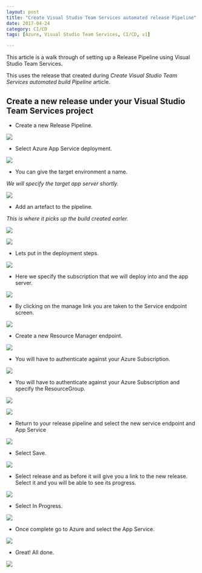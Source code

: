 ```yaml
---
layout: post
title: "Create Visual Studio Team Services automated release Pipeline"
date: 2017-04-24
category: CI/CD
tags: [Azure, Visual Studio Team Services, CI/CD, v1]

---
```

This article is a walk through of setting up a Release Pipeline using Visual Studio Team Services.


This uses the release that created during *Create Visual Studio Team Services automated build Pipeline* article.

## Create a new release under your Visual Studio Team Services project

- Create a new Release Pipeline.

![](/images/Setup-VSTS-Release-01-01.png)

- Select Azure App Service deployment.

![](/images/Setup-VSTS-Release-02.png)

- You can give the target environment a name.

 _We will specify the target app server shortly._

![](/images/Setup-VSTS-Release-03.png)

- Add an artefact to the pipeline.

 _This is where it picks up the build created earler._

![](/images/Setup-VSTS-Release-04.png)


![](/images/Setup-VSTS-Release-05.png)

- Lets put in the deployment steps.

![](/images/Setup-VSTS-Release-06.png)

- Here we specify the subscription that we will deploy into and the app server.

![](/images/Setup-VSTS-Release-07.png)

- By clicking on the manage link you are taken to the Service endpoint screen.

![](/images/Setup-VSTS-Release-08.png)

- Create a new Resource Manager endpoint.

![](/images/Setup-VSTS-Release-09.png)

- You will have to authenticate against your Azure Subscription.

![](/images/Setup-VSTS-Release-10.png)

- You will have to authenticate against your Azure Subscription and specify the ResourceGroup.

![](/images/Setup-VSTS-Release-11.png)

![](/images/Setup-VSTS-Release-12.png)

- Return to your release pipeline and select the new service endpoint and App Service

![](/images/Setup-VSTS-Release-13.png)

- Select Save.

![](/images/Setup-VSTS-Release-14.png)

- Select release and as before it will give you a link to the new release.  Select it and you will be able to see its progress.

![](/images/See-VSTS-Release-01.png)

- Select In Progress.

![](/images/See-VSTS-Release-02.png)

- Once complete go to Azure and select the App Service.

![](/images/See-VSTS-Release-03.png)

- Great!  All done.

![](/images/See-VSTS-Release-04.png)
